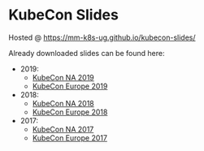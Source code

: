 # KubeCon Slides

Hosted @ https://mm-k8s-ug.github.io/kubecon-slides/


Already downloaded slides can be found here:
* 2019:
    * [KubeCon NA 2019](https://github.com/mm-k8s-ug/kubecon-slides/tree/master/slides/2019-kubecon-na/README.md)
    * [KubeCon Europe 2019](https://github.com/mm-k8s-ug/kubecon-slides/tree/master/slides/2019-kubecon-eu/README.md)
* 2018:
    * [KubeCon NA 2018](https://github.com/mm-k8s-ug/kubecon-slides/tree/master/slides/2018-kubecon-na)
    * [KubeCon Europe 2018](https://github.com/mm-k8s-ug/kubecon-slides/tree/master/slides/2018-kubecon-eu/README.md)
* 2017:
    * [KubeCon NA 2017](https://github.com/mm-k8s-ug/kubecon-slides/tree/master/slides/2017-kubecon-na)
    * [KubeCon Europe 2017](https://github.com/mm-k8s-ug/kubecon-slides/tree/master/slides/2017-kubecon-eu)
